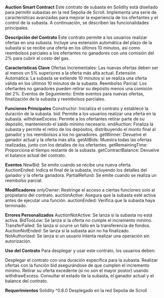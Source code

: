 <b>Auction Smart Contract</b>
Este contrato de subasta en Solidity está diseñado para permitir subastas en la red Sepolia de Scroll. Implementa una serie de características avanzadas para mejorar la experiencia de los ofertantes y el control de la subasta. A continuación, se describen las funcionalidades principales.

<b>Descripción del Contrato</b>
Este contrato permite a los usuarios realizar ofertas en una subasta. Incluye una extensión automática del plazo de la subasta si se recibe una oferta en los últimos 10 minutos, así como reembolsos parciales a los ofertantes no ganadores con una comisión del 2% para cubrir el costo del gas.

<b>Características Clave</b>
Ofertas Incrementales: Las nuevas ofertas deben ser al menos un 5% superiores a la oferta más alta actual.
Extensión Automática: La subasta se extiende 10 minutos si se realiza una oferta válida en los últimos 10 minutos de la subasta.
Reembolso Parcial: Los ofertantes no ganadores pueden retirar su depósito menos una comisión del 2%.
Eventos de Seguimiento: Emite eventos para nuevas ofertas, finalización de la subasta y reembolsos parciales.

<b>Funciones Principales</b>
Constructor: Inicializa el contrato y establece la duración de la subasta.
bid: Permite a los usuarios realizar una oferta en la subasta.
withdrawExcess: Permite a los ofertantes retirar parte de su depósito, manteniendo el saldo mínimo necesario.
endAuction: Finaliza la subasta y permite el retiro de los depósitos, distribuyendo el monto final al ganador y los reembolsos a los no ganadores.
getWinner: Devuelve el ganador actual y la oferta más alta.
getAllBids: Muestra todas las ofertas realizadas, junto con los detalles de los ofertantes.
getRemainingTime: Proporciona el tiempo restante de la subasta.
getContractBalance: Devuelve el balance actual del contrato.

<b>Eventos</b>
NewBid: Se emite cuando se recibe una nueva oferta.
AuctionEnded: Indica el final de la subasta, incluyendo los detalles del ganador y la oferta ganadora.
PartialRefund: Se emite cuando se realiza un reembolso parcial.

<b>Modificadores</b>
onlyOwner: Restringe el acceso a ciertas funciones solo al propietario del contrato.
auctionActive: Asegura que la subasta esté activa antes de ejecutar una función.
auctionEnded: Verifica que la subasta haya terminado.

<b>Errores Personalizados</b>
AuctionNotActive: Se lanza si la subasta no está activa.
BidTooLow: Se lanza si la oferta no cumple el incremento mínimo.
TransferFailed: Se lanza si ocurre un fallo en la transferencia de fondos.
AuctionNotEnded: Se lanza si la subasta aún no ha finalizado.
NotAuthorized: Se lanza si un usuario intenta realizar una operación sin autorización.

<b>Uso del Contrato</b>
Para desplegar y usar este contrato, los usuarios deben:

Desplegar el contrato con una duración específica para la subasta.
Realizar ofertas con la función bid asegurándose de que cumplen el incremento mínimo.
Retirar su oferta excedente (si no son el mayor postor) usando withdrawExcess.
Consultar el estado de la subasta, el ganador actual y el balance del contrato.

<b>Requerimientos</b>
Solidity ^0.8.0
Desplegado en la red Sepolia de Scroll
